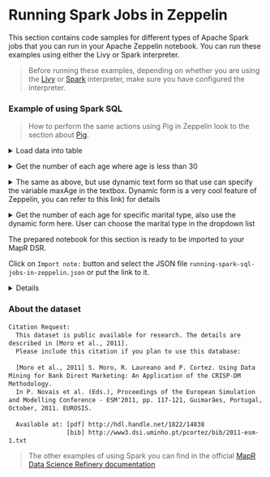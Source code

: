 # Running Spark Jobs in Zeppelin

This section contains code samples for different types of Apache Spark jobs that you can run in your Apache Zeppelin notebook. You can run these examples using either the Livy or Spark interpreter. 

>Before running these examples, depending on whether you are using the [Livy](https://mapr.com/docs/61/Zeppelin/ConfigureLivyInterpreter.html#task_t1d_4yj_qbb) or [Spark](https://mapr.com/docs/61/Zeppelin/ConfigureSparkInterpreter.html#task_t1d_4yj_qbb) interpreter, make sure you have configured the interpreter.

### Example of using Spark SQL

>How to perform the same actions using Pig in Zeppelin look to the section about [Pig](doc/tutorials/0052-pig-scripts.md).

<details> 
  <summary>Load data into table</summary>

```
%spark

import org.apache.commons.io.IOUtils
import java.net.URL
import java.nio.charset.Charset

// Zeppelin creates and injects sc (SparkContext) and sqlContext (HiveContext or SqlContext)
// So you don't need create them manually

// load bank data
val bankText = sc.parallelize(
    IOUtils.toString(
        new URL("http://s3.amazonaws.com/apache-zeppelin/tutorial/bank/bank.csv"),
        Charset.forName("utf8")).split("\n"))

case class Bank(age: Integer, job: String, marital: String, education: String, balance: Integer)

val bank = bankText.map(s => s.split(";")).filter(s => s(0) != "\"age\"").map(
    s => Bank(s(0).toInt, 
            s(1).replaceAll("\"", ""),
            s(2).replaceAll("\"", ""),
            s(3).replaceAll("\"", ""),
            s(5).replaceAll("\"", "").toInt
        )
).toDF()
bank.registerTempTable("bank")
```

</details>

[]()

<details> 
  <summary>Get the number of each age where age is less than 30</summary>

```
%spark.sql 

select age, count(1) value
from bank 
where age < 30 
group by age 
order by age
```

</details>

[]()


<details> 
  <summary>The same as above, but use dynamic text form so that use can specify the variable maxAge in the textbox. Dynamic form is a very cool feature of Zeppelin, you can refer to this link) for details</summary>

```
%spark.sql 

select age, count(1) value 
from bank 
where age < ${maxAge=30} 
group by age 
order by age
```

</details>

[]()



<details> 
  <summary>Get the number of each age for specific marital type, also use the dynamic form here. User can choose the marital type in the dropdown list</summary>

```
%spark.sql 

select age, count(1) value 
from bank 
where marital="${marital=single,single|divorced|married}" 
group by age 
order by age
```

</details>

[]()


The prepared notebook for this section is ready to be imported to your MapR DSR. 

Click on `Import note:` button and select the JSON file `running-spark-sql-jobs-in-zeppelin.json` or put the link to it. 

<details> 
  <summary>Details</summary>
  
![Import Zeppelin notebook](doc/tutorials/images/zeppelin-import.png)

</details> 


### About the dataset

```
Citation Request:
  This dataset is public available for research. The details are described in [Moro et al., 2011]. 
  Please include this citation if you plan to use this database:

  [Moro et al., 2011] S. Moro, R. Laureano and P. Cortez. Using Data Mining for Bank Direct Marketing: An Application of the CRISP-DM Methodology. 
  In P. Novais et al. (Eds.), Proceedings of the European Simulation and Modelling Conference - ESM'2011, pp. 117-121, Guimarães, Portugal, October, 2011. EUROSIS.

  Available at: [pdf] http://hdl.handle.net/1822/14838
                [bib] http://www3.dsi.uminho.pt/pcortez/bib/2011-esm-1.txt
```

> The other examples of using Spark you can find in the official [MapR Data Science Refinery documentation](https://mapr.com/docs/61/Zeppelin/ZeppelinSpark.html)
